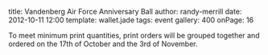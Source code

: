 title: Vandenberg Air Force Anniversary Ball
author: randy-merrill
date: 2012-10-11 12:00
template: wallet.jade
tags: event
gallery: 400
onPage: 16

To meet minimum print quantities, print orders will be grouped together and ordered on the 17th of October and the 3rd of November.
